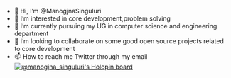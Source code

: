 
- 👋 Hi, I’m @ManogjnaSinguluri
- 👀 I’m interested in core development,problem solving 
- 🌱 I’m currently pursuing my UG in computer science and engineering department
- 💞️ I’m looking to collaborate on some good open source projects related to core development
- 📫 How to reach me Twitter through my email
[![@manogjna_singuluri's Holopin board](https://holopin.me/manogjna_singuluri)](https://holopin.io/@manogjna_singuluri)
<!--
ManogjnaSinguluri/ManogjnaSinguluri is a ✨ special ✨ repository because its `README.md` (this file) appears on your GitHub profile.
You can click the Preview link to take a look at your changes.
--->
